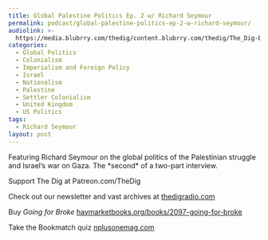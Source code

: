 ```yaml
---
title: Global Palestine Politics Ep. 2 w/ Richard Seymour
permalink: podcast/global-palestine-politics-ep-2-w-richard-seymour/
audiolink: >-
  https://media.blubrry.com/thedig/content.blubrry.com/thedig/The_Dig-EP_425-Seymour.mp3
categories:
  - Global Politics
  - Colonialism
  - Imperialism and Foreign Policy
  - Israel
  - Nationalism
  - Palestine
  - Settler Colonialism
  - United Kingdom
  - US Politics
tags:
  - Richard Seymour
layout: post
---
```


Featuring Richard Seymour on the global politics of the Palestinian struggle and Israel’s war on Gaza. The \*second\* of a two-part interview.

Support The Dig at Patreon.com/TheDig

Check out our newsletter and vast archives at [thedigradio.com](http://thedigradio.com)

Buy *Going for Broke* [haymarketbooks.org/books/2097-going-for-broke](http://haymarketbooks.org/books/2097-going-for-broke)

Take the Bookmatch quiz [nplusonemag.com](http://nplusonemag.com)
